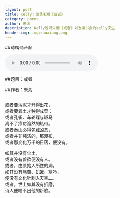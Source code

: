 ```yaml
---
layout: post
title: Kelly：朗诵朱湘《或者》
category: poems 
author: 朱湘
description: Kelly朗诵朱湘《或者》以及读书会为kelly庆生
header-img: img/zhuxiang.png 
---
```


##诗朗诵音频

<audio controls="controls">
   <source src="{{site.www-data-url}}/audio/2015-08-23-kelly-poem-birthday.mp3" type="audio/mpeg">
 Your browser does not support the audio element.
</audio>

##题目：或者

##作者：朱湘 

<pre>

或者要污泥才开得出花，
或者要粪土才种得成菜；
或者孔雀、车轮蝶与斑马
离不了瘴疠滃然的热带。
或者泰山必得包藏凶恶，
或者并非纯洁的，那瀑布，
或者那变化万千的日落，便没有。 

如其并没有尘土，
或者没有兽欲便没有人。
或者，由原始人所住的洞，
如其没有痛苦、饥饿、寒冷，
便没有文化针刺入天空……
或者，世上如其没有折磨，
诗人便唱不出他的新歌。
</pre>


